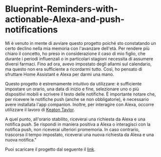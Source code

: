 # Blueprint-Reminders-with-actionable-Alexa-and-push-notifications


Mi è venuto in mente di avviare questo progetto poiché sto constatando un certo declino nella mia memoria con l'avanzare dell'età. Per rendere più chiaro il concetto, ho preso in considerazione il caso di mio figlio, che durante i periodi influenzali o in particolari stagioni necessita di assumere diversi farmaci. Fino ad ora, avevo impostato degli allarmi sul calendario, ma questo non era sufficiente a ricordarmi tutto. Così, ho pensato di sfruttare Home Assistant e Alexa per darmi una mano.

Questo progetto è estremamente intuitivo da utilizzare: è sufficiente impostare un orario, una data di inizio e fine, selezionare uno o più dispositivi mobili e scrivere il testo delle notifiche. È importante notare che, per ricevere le notifiche push (anche se non obbligatorie), è necessario avere installata l'app companion. Inoltre, per interagire con Alexa, occorre utilizzare il lavoro di [Keaton Taylor](https://github.com/keatontaylor/alexa-actions).
          
A quel punto, all'orario stabilito, riceverai una richiesta da Alexa e una notifica push. Se rispondi in maniera positiva a Alexa o interagisci con la notifica push, non riceverai ulteriori promemoria. In caso contrario, trascorso il tempo impostato, riceverai una nuova richiesta da Alexa e una nuova notifica."

Puoi scaricare il progetto dal seguente il [link](https://community.home-assistant.io/t/reminders-with-actionable-alexa-and-push-notifications/723979). 
